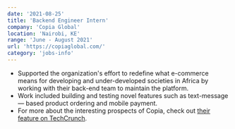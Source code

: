 ```yaml
---
date: '2021-08-25'
title: 'Backend Engineer Intern'
company: 'Copia Global'
location: 'Nairobi, KE'
range: 'June - August 2021'
url: 'https://copiaglobal.com/'
category: 'jobs-info'
---
```


- Supported the organization's effort to redefine what e-commerce
  means for developing and under-developed societies in Africa
  by working with their back-end team to maintain the platform.
- Work included building and testing novel features such as
  text-message &mdash; based product ordering and mobile payment.
- For more about the interesting prospects of Copia, check out
  [their feature on TechCrunch](https://techcrunch.com/2022/01/18/kenyan-e-commerce-company-copia-global-raises-50m-to-ramp-up-african-expansion/).
